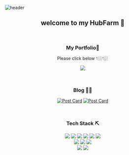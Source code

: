 ![header](https://capsule-render.vercel.app/api?type=waving&color=90A17D&height=200&section=header&text=hwantech🍵&fontSize=90&fontColor=EEEEEE)

<h2 align="center"&fontColor=90A17D > welcome to my HubFarm 🌱 </h2>

<br>
<h3 align="center">My Portfolio📑</h3>
<p align="center">Please click below 👇🏼👇🏼</p>
<p align="center">
  <a href="https://www.notion.so/ca63671babaf4ebc8223aec6eabc85c0" target="_blank">
  <img src="https://img.shields.io/badge/Notion-181717?style=flat-square&logo=Notion&logoColor=white"/> 
  </a>
  </p><br>
  <h3 align="center">  Blog ✍🏼 </h3>

<div align="center" style="text-align:center">

[![Post Card](https://tistory-readme-stats.vercel.app/api?name=hwantech&postId=177)](https://hwantech.tistory.com/177)
[![Post Card](https://tistory-readme-stats.vercel.app/api?name=hwantech&postId=159)](https://hwantech.tistory.com/159)


</div>
<br>
<h3 align="center">  Tech Stack ⛏  </h3>
  
  <p align="center">
  <!-- Language -->
  <img src="https://img.shields.io/badge/React.js-00CEF1?style=flat-square&logo=React&logoColor=white"/>
  <img src="https://img.shields.io/badge/Javascript-ffb13b?style=flat-square&logo=javascript&logoColor=white"/>
  <img src="https://img.shields.io/badge/Typescript-3178C6?style=flat-square&logo=typescript&logoColor=white"/>
  <img src="https://img.shields.io/badge/html-E34F26?style=flat-square&logo=html5&logoColor=white"/>
  <img src="https://img.shields.io/badge/css-1572B6?style=flat-square&logo=css3&logoColor=white"/>
  <img src="https://img.shields.io/badge/BootStrap-7952B3?style=flat-square&logo=amazon-aws&logoColor=white"/>
  <br>
  <!-- Database & Library & Platform -->
  <img src="https://img.shields.io/badge/node.js-4479A1?style=flat-square&logo=node.js&logoColor=white"/>
  <img src="https://img.shields.io/badge/aws-333664?style=flat-square&logo=amazon-aws&logoColor=white"/>
  <img src="https://img.shields.io/badge/MySQL-4479A1?style=flat-square&logo=MySQL&logoColor=white"/>
  <br> 
  <!-- Develope Tool -->
  <img src="https://img.shields.io/badge/Visual%20Studio%20Code-007ACC?style=flat-square&logo=Visual%20Studio%20Code&logoColor=white"/>
  <img src="https://img.shields.io/badge/Visual%20Studio-5C2D91?style=flat-square&logo=Visual%20Studio&logoColor=white"/>

  
</p>
<br><br>

